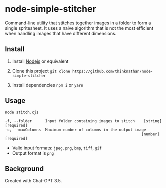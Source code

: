 # node-simple-stitcher

Command-line utility that stitches together images in a folder to form a single spritesheet. It uses a naive algorithm that is not the most efficient when handling images that have different dimensions.

## Install

1. Install [Nodejs](https://nodejs.org/en) or equivalent

2. Clone this project
   `git clone https://github.com/thinknathan/node-simple-stitcher`

3. Install dependencies
   `npm i`
   or
   `yarn`

## Usage

`node stitch.cjs`

```
-f, --folder      Input folder containing images to stitch    [string] [required]
-c, --maxColumns  Maximum number of columns in the output image
                                                             [number] [required]
```

- Valid input formats: `jpeg`, `png`, `bmp`, `tiff`, `gif`
- Output format is `png`

## Background

Created with Chat-GPT 3.5.
